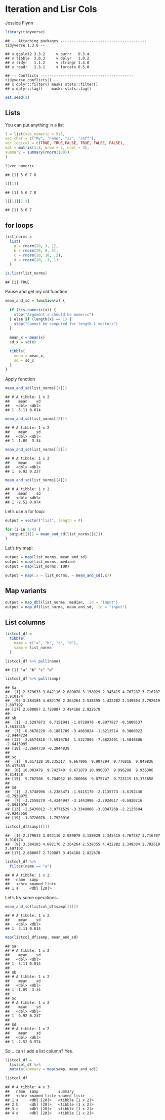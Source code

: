 Iteration and Lisr Cols
================
Jessica Flynn

``` r
library(tidyverse)
```

    ## -- Attaching packages --------------------------------------- tidyverse 1.3.0 --

    ## v ggplot2 3.3.2     v purrr   0.3.4
    ## v tibble  3.0.3     v dplyr   1.0.2
    ## v tidyr   1.1.2     v stringr 1.4.0
    ## v readr   1.3.1     v forcats 0.5.0

    ## -- Conflicts ------------------------------------------ tidyverse_conflicts() --
    ## x dplyr::filter() masks stats::filter()
    ## x dplyr::lag()    masks stats::lag()

``` r
set.seed(1)
```

## Lists

You can put anything in a list

``` r
l = list(vec_numeric = 5:8,
vec_char = c("My", "name", "is", "Jeff"),
vec_logical = c(TRUE, TRUE,FALSE, TRUE, FALSE, FALSE),
mat = matrix(1:8, nrow = 2, ncol = 4),
summary = summary(rnorm(100))
)
```

``` r
l$vec_numeric
```

    ## [1] 5 6 7 8

``` r
l[[1]]
```

    ## [1] 5 6 7 8

``` r
l[[1]][1:3]
```

    ## [1] 5 6 7

## for loops

``` r
list_norms = 
  list(
    a = rnorm(20, 3, 1),
    b = rnorm(20, 0, 5),
    c = rnorm(20, 10, .2),
    d = rnorm(20, -3, 1)
  )

is.list(list_norms)
```

    ## [1] TRUE

Pause and get my old function

``` r
mean_and_sd = function(x) {
  
  if (!is.numeric(x)) {
    stop("Argument x should be numeric")
  } else if (length(x) == 1) {
    stop("Cannot be computed for length 1 vectors")
  }
  
  mean_x = mean(x)
  sd_x = sd(x)

  tibble(
    mean = mean_x, 
    sd = sd_x
  )
}
```

Apply function

``` r
mean_and_sd(list_norms[[1]])
```

    ## # A tibble: 1 x 2
    ##    mean    sd
    ##   <dbl> <dbl>
    ## 1  3.11 0.814

``` r
mean_and_sd(list_norms[[2]])
```

    ## # A tibble: 1 x 2
    ##    mean    sd
    ##   <dbl> <dbl>
    ## 1 -1.09  3.34

``` r
mean_and_sd(list_norms[[3]])
```

    ## # A tibble: 1 x 2
    ##    mean    sd
    ##   <dbl> <dbl>
    ## 1  9.92 0.237

``` r
mean_and_sd(list_norms[[4]])
```

    ## # A tibble: 1 x 2
    ##    mean    sd
    ##   <dbl> <dbl>
    ## 1 -2.52 0.974

Let’s use a for loop:

``` r
output = vector("list", length = 4)

for (i in 1:4) {
  output[[i]] = mean_and_sd(list_norms[[i]])
}
```

Let’s try map:

``` r
output = map(list_norms, mean_and_sd)
output = map(list_norms, median)
output = map(list_norms, IQR)
```

``` r
output = map(.x = list_norms, ~ mean_and_sd(.x))
```

## Map variants

``` r
output = map_dbl(list_norms, median, .id = "input")
output = map_df(list_norms, mean_and_sd, .id = "input")
```

## List columns

``` r
listcol_df = 
  tibble(
    name = c("a", "b", "c", "d"),
    samp = list_norms
  )

listcol_df %>% pull(name)
```

    ## [1] "a" "b" "c" "d"

``` r
listcol_df %>% pull(samp)
```

    ## $a
    ##  [1] 2.379633 3.042116 2.089078 3.158029 2.345415 4.767287 3.716707 3.910174
    ##  [9] 3.384185 4.682176 2.364264 2.538355 4.432282 2.349304 2.792619 2.607192
    ## [17] 2.680007 2.720887 3.494188 2.822670
    ## 
    ## $b
    ##  [1] -2.5297873  6.7151941 -1.0728970 -0.8977827 -0.5009537  3.5633315
    ##  [7] -0.3678220 -0.1881709 -3.4083024 -1.6213514  0.3008022 -2.9444724
    ## [13]  2.6574810 -7.5919704  1.5327893 -7.6822491 -1.5048806 -2.6413995
    ## [19] -3.2604739 -0.2844839
    ## 
    ## $c
    ##  [1]  9.617128 10.235317  9.667006  9.907294  9.776816  9.849836 10.417433
    ##  [8] 10.003479  9.742740  9.671879 10.090037  9.996288  9.936386  9.814128
    ## [15]  9.702508  9.784962 10.200006  9.875747  9.723115 10.373858
    ## 
    ## $d
    ##  [1] -2.5748996 -3.2386471 -1.9415170 -2.1135773 -3.6192430 -0.7938975
    ##  [7] -3.2550270 -4.4244947 -3.1443996 -2.7924617 -0.6920216 -2.8941976
    ## [13] -2.5430012 -3.0771529 -3.3340008 -3.0347260 -2.2123604 -0.9247550
    ## [19] -1.9726076 -1.7920916

``` r
listcol_df$samp[[1]]
```

    ##  [1] 2.379633 3.042116 2.089078 3.158029 2.345415 4.767287 3.716707 3.910174
    ##  [9] 3.384185 4.682176 2.364264 2.538355 4.432282 2.349304 2.792619 2.607192
    ## [17] 2.680007 2.720887 3.494188 2.822670

``` r
listcol_df %>% 
  filter(name == "a")
```

    ## # A tibble: 1 x 2
    ##   name  samp        
    ##   <chr> <named list>
    ## 1 a     <dbl [20]>

Let’s try some operations..

``` r
mean_and_sd(listcol_df$samp[[1]])
```

    ## # A tibble: 1 x 2
    ##    mean    sd
    ##   <dbl> <dbl>
    ## 1  3.11 0.814

``` r
map(listcol_df$samp, mean_and_sd)
```

    ## $a
    ## # A tibble: 1 x 2
    ##    mean    sd
    ##   <dbl> <dbl>
    ## 1  3.11 0.814
    ## 
    ## $b
    ## # A tibble: 1 x 2
    ##    mean    sd
    ##   <dbl> <dbl>
    ## 1 -1.09  3.34
    ## 
    ## $c
    ## # A tibble: 1 x 2
    ##    mean    sd
    ##   <dbl> <dbl>
    ## 1  9.92 0.237
    ## 
    ## $d
    ## # A tibble: 1 x 2
    ##    mean    sd
    ##   <dbl> <dbl>
    ## 1 -2.52 0.974

So… can I add a list column? Yes.

``` r
listcol_df = 
  listcol_df %>% 
  mutate(summary = map(samp, mean_and_sd))

listcol_df
```

    ## # A tibble: 4 x 3
    ##   name  samp         summary         
    ##   <chr> <named list> <named list>    
    ## 1 a     <dbl [20]>   <tibble [1 x 2]>
    ## 2 b     <dbl [20]>   <tibble [1 x 2]>
    ## 3 c     <dbl [20]>   <tibble [1 x 2]>
    ## 4 d     <dbl [20]>   <tibble [1 x 2]>
